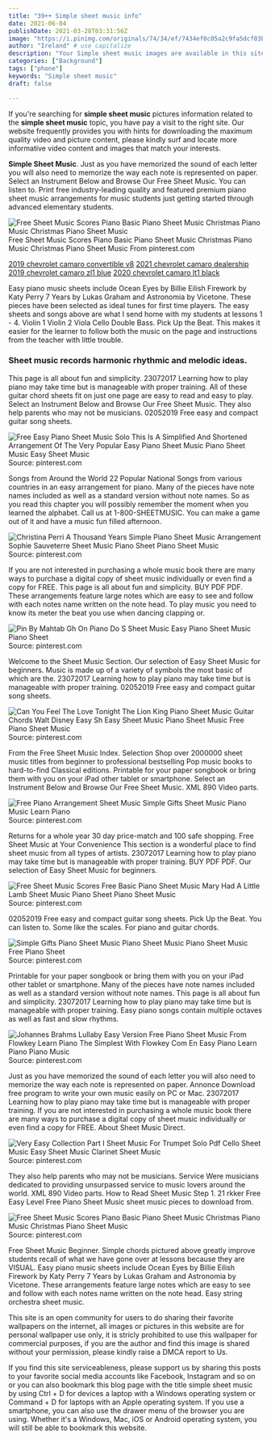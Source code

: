 ```yaml
---
title: "39++ Simple sheet music info"
date: 2021-06-04
publishDate: 2021-03-28T03:31:56Z
image: "https://i.pinimg.com/originals/74/34/ef/7434ef0c05a2c9fa5dcf03be4b230628.png"
author: "Ireland" # use capitalize
description: "Your Simple sheet music images are available in this site. Simple sheet music are a topic that is being searched for and liked by netizens now. You can Get the Simple sheet music files here. Find and Download all free vectors."
categories: ["Background"]
tags: ["phone"]
keywords: "Simple sheet music"
draft: false

---
```


If you're searching for **simple sheet music** pictures information related to the **simple sheet music** topic, you have pay a visit to the right  site.  Our website frequently  provides you with  hints  for downloading  the maximum  quality video and picture  content, please kindly surf and locate more informative video content and images  that match your interests.

**Simple Sheet Music**. Just as you have memorized the sound of each letter you will also need to memorize the way each note is represented on paper. Select an Instrument Below and Browse Our Free Sheet Music. You can listen to. Print free industry-leading quality and featured premium piano sheet music arrangements for music students just getting started through advanced elementary students.

![Free Sheet Music Scores Piano Basic Piano Sheet Music Christmas Piano Music Christmas Piano Sheet Music](https://i.pinimg.com/originals/74/34/ef/7434ef0c05a2c9fa5dcf03be4b230628.png "Free Sheet Music Scores Piano Basic Piano Sheet Music Christmas Piano Music Christmas Piano Sheet Music")
Free Sheet Music Scores Piano Basic Piano Sheet Music Christmas Piano Music Christmas Piano Sheet Music From pinterest.com

[2019 chevrolet camaro convertible v8](/2019-chevrolet-camaro-convertible-v8/)
[2021 chevrolet camaro dealership](/2021-chevrolet-camaro-dealership/)
[2019 chevrolet camaro zl1 blue](/2019-chevrolet-camaro-zl1-blue/)
[2020 chevrolet camaro lt1 black](/2020-chevrolet-camaro-lt1-black/)

Easy piano music sheets include Ocean Eyes by Billie Eilish Firework by Katy Perry 7 Years by Lukas Graham and Astronomia by Vicetone. These pieces have been selected as ideal tunes for first time players. The easy sheets and songs above are what I send home with my students at lessons 1 - 4. Violin 1 Violin 2 Viola Cello Double Bass. Pick Up the Beat. This makes it easier for the learner to follow both the music on the page and instructions from the teacher with little trouble.

### Sheet music records harmonic rhythmic and melodic ideas.

This page is all about fun and simplicity. 23072017 Learning how to play piano may take time but is manageable with proper training. All of these guitar chord sheets fit on just one page are easy to read and easy to play. Select an Instrument Below and Browse Our Free Sheet Music. They also help parents who may not be musicians. 02052019 Free easy and compact guitar song sheets.


![Free Easy Piano Sheet Music Solo This Is A Simplified And Shortened Arrangement Of The Very Popular Easy Piano Sheet Music Piano Sheet Music Easy Sheet Music](https://i.pinimg.com/originals/a4/13/c6/a413c6bf64f7e818ccb07111011f2745.png "Free Easy Piano Sheet Music Solo This Is A Simplified And Shortened Arrangement Of The Very Popular Easy Piano Sheet Music Piano Sheet Music Easy Sheet Music")
Source: pinterest.com

Songs from Around the World 22 Popular National Songs from various countries in an easy arrangement for piano. Many of the pieces have note names included as well as a standard version without note names. So as you read this chapter you will possibly remember the moment when you learned the alphabet. Call us at 1-800-SHEETMUSIC. You can make a game out of it and have a music fun filled afternoon.

![Christina Perri A Thousand Years Simple Piano Sheet Music Arrangement Sophie Sauveterre Sheet Music Piano Sheet Piano Sheet Music](https://i.pinimg.com/originals/17/43/e3/1743e3f137f5554a303877184a374209.png "Christina Perri A Thousand Years Simple Piano Sheet Music Arrangement Sophie Sauveterre Sheet Music Piano Sheet Piano Sheet Music")
Source: pinterest.com

If you are not interested in purchasing a whole music book there are many ways to purchase a digital copy of sheet music individually or even find a copy for FREE. This page is all about fun and simplicity. BUY PDF PDF. These arrangements feature large notes which are easy to see and follow with each notes name written on the note head. To play music you need to know its meter the beat you use when dancing clapping or.

![Pin By Mahtab Gh On Piano Do S Sheet Music Easy Piano Sheet Music Piano Sheet](https://i.pinimg.com/originals/d9/22/fa/d922fa2dc6adde0a70eb641fc65bf758.gif "Pin By Mahtab Gh On Piano Do S Sheet Music Easy Piano Sheet Music Piano Sheet")
Source: pinterest.com

Welcome to the Sheet Music Section. Our selection of Easy Sheet Music for beginners. Music is made up of a variety of symbols the most basic of which are the. 23072017 Learning how to play piano may take time but is manageable with proper training. 02052019 Free easy and compact guitar song sheets.

![Can You Feel The Love Tonight The Lion King Piano Sheet Music Guitar Chords Walt Disney Easy Sh Easy Sheet Music Piano Sheet Music Free Piano Sheet Music](https://i.pinimg.com/originals/c2/9f/1b/c29f1be685d44ca8d6f20fa67589908a.gif "Can You Feel The Love Tonight The Lion King Piano Sheet Music Guitar Chords Walt Disney Easy Sh Easy Sheet Music Piano Sheet Music Free Piano Sheet Music")
Source: pinterest.com

From the Free Sheet Music Index. Selection Shop over 2000000 sheet music titles from beginner to professional bestselling Pop music books to hard-to-find Classical editions. Printable for your paper songbook or bring them with you on your iPad other tablet or smartphone. Select an Instrument Below and Browse Our Free Sheet Music. XML 890 Video parts.

![Free Piano Arrangement Sheet Music Simple Gifts Sheet Music Piano Music Learn Piano](https://i.pinimg.com/originals/90/52/6b/90526b4ff5f42291a610f46106ac4fef.jpg "Free Piano Arrangement Sheet Music Simple Gifts Sheet Music Piano Music Learn Piano")
Source: pinterest.com

Returns for a whole year 30 day price-match and 100 safe shopping. Free Sheet Music at Your Convenience This section is a wonderful place to find sheet music from all types of artists. 23072017 Learning how to play piano may take time but is manageable with proper training. BUY PDF PDF. Our selection of Easy Sheet Music for beginners.

![Free Sheet Music Scores Free Basic Piano Sheet Music Mary Had A Little Lamb Sheet Music Piano Sheet Piano Sheet Music](https://i.pinimg.com/originals/cc/8e/40/cc8e4054a0210e5473a10a81d371a43c.png "Free Sheet Music Scores Free Basic Piano Sheet Music Mary Had A Little Lamb Sheet Music Piano Sheet Piano Sheet Music")
Source: pinterest.com

02052019 Free easy and compact guitar song sheets. Pick Up the Beat. You can listen to. Some like the scales. For piano and guitar chords.

![Simple Gifts Piano Sheet Music Piano Sheet Music Piano Sheet Music Free Piano Sheet](https://i.pinimg.com/originals/4c/0e/92/4c0e927024c3f54253c2b48fd2f9a182.jpg "Simple Gifts Piano Sheet Music Piano Sheet Music Piano Sheet Music Free Piano Sheet")
Source: pinterest.com

Printable for your paper songbook or bring them with you on your iPad other tablet or smartphone. Many of the pieces have note names included as well as a standard version without note names. This page is all about fun and simplicity. 23072017 Learning how to play piano may take time but is manageable with proper training. Easy piano songs contain multiple octaves as well as fast and slow rhythms.

![Johannes Brahms Lullaby Easy Version Free Piano Sheet Music From Flowkey Learn Piano The Simplest With Flowkey Com En Easy Piano Learn Piano Piano Music](https://i.pinimg.com/originals/01/71/6c/01716cc48cff90926db06f0e44397bfa.png "Johannes Brahms Lullaby Easy Version Free Piano Sheet Music From Flowkey Learn Piano The Simplest With Flowkey Com En Easy Piano Learn Piano Piano Music")
Source: pinterest.com

Just as you have memorized the sound of each letter you will also need to memorize the way each note is represented on paper. Annonce Download free program to write your own music easily on PC or Mac. 23072017 Learning how to play piano may take time but is manageable with proper training. If you are not interested in purchasing a whole music book there are many ways to purchase a digital copy of sheet music individually or even find a copy for FREE. About Sheet Music Direct.

![Very Easy Collection Part I Sheet Music For Trumpet Solo Pdf Cello Sheet Music Easy Sheet Music Clarinet Sheet Music](https://i.pinimg.com/originals/44/94/2e/44942e82a55bdf9c109ca9bc1be6975f.gif "Very Easy Collection Part I Sheet Music For Trumpet Solo Pdf Cello Sheet Music Easy Sheet Music Clarinet Sheet Music")
Source: pinterest.com

They also help parents who may not be musicians. Service Were musicians dedicated to providing unsurpassed service to music lovers around the world. XML 890 Video parts. How to Read Sheet Music Step 1. 21 rkker Free Easy Level Free Piano Sheet Music sheet music pieces to download from.

![Free Sheet Music Scores Piano Basic Piano Sheet Music Christmas Piano Music Christmas Piano Sheet Music](https://i.pinimg.com/originals/74/34/ef/7434ef0c05a2c9fa5dcf03be4b230628.png "Free Sheet Music Scores Piano Basic Piano Sheet Music Christmas Piano Music Christmas Piano Sheet Music")
Source: pinterest.com

Free Sheet Music Beginner. Simple chords pictured above greatly improve students recall of what we have gone over at lessons because they are VISUAL. Easy piano music sheets include Ocean Eyes by Billie Eilish Firework by Katy Perry 7 Years by Lukas Graham and Astronomia by Vicetone. These arrangements feature large notes which are easy to see and follow with each notes name written on the note head. Easy string orchestra sheet music.

This site is an open community for users to do sharing their favorite wallpapers on the internet, all images or pictures in this website are for personal wallpaper use only, it is stricly prohibited to use this wallpaper for commercial purposes, if you are the author and find this image is shared without your permission, please kindly raise a DMCA report to Us.

If you find this site serviceableness, please support us by sharing this posts to your favorite social media accounts like Facebook, Instagram and so on or you can also bookmark this blog page with the title simple sheet music by using Ctrl + D for devices a laptop with a Windows operating system or Command + D for laptops with an Apple operating system. If you use a smartphone, you can also use the drawer menu of the browser you are using. Whether it's a Windows, Mac, iOS or Android operating system, you will still be able to bookmark this website.
